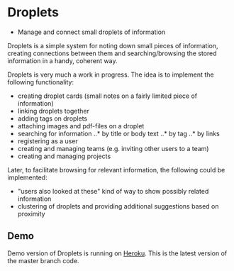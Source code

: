# Droplets
* Manage and connect small droplets of information

Droplets is a simple system for noting down small pieces of information, creating connections between them and searching/browsing the stored information in a handy, coherent way.

Droplets is very much a work in progress. The idea is to implement the following functionality:
- creating droplet cards (small notes on a fairly limited piece of information)
- linking droplets together
- adding tags on droplets
- attaching images and pdf-files on a droplet
- searching for information
..* by title or body text
..* by tag
..* by links
- registering as a user
- creating and managing teams (e.g. inviting other users to a team)
- creating and managing projects

Later, to facilitate browsing for relevant information, the following could be implemented:
- "users also looked at these" kind of way to show possibly related information
- clustering of droplets and providing additional suggestions based on proximity

## Demo

Demo version of Droplets is running on [Heroku](https://infodrops.herokuapp.com/). This is the latest version of the master branch code.